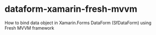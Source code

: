 # dataform-xamarin-fresh-mvvm
How to bind data object in Xamarin.Forms DataForm (SfDataForm) using Fresh MVVM framework
